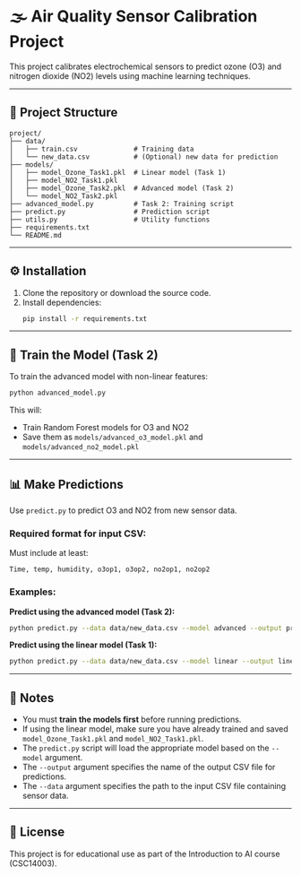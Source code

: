 # 🌫️ Air Quality Sensor Calibration Project

This project calibrates electrochemical sensors to predict ozone (O3) and nitrogen dioxide (NO2) levels using machine learning techniques.

---

## 📁 Project Structure

```
project/
├── data/
│   ├── train.csv              # Training data
│   └── new_data.csv           # (Optional) new data for prediction
├── models/
│   ├── model_Ozone_Task1.pkl  # Linear model (Task 1)
│   ├── model_NO2_Task1.pkl
│   ├── model_Ozone_Task2.pkl  # Advanced model (Task 2)
│   └── model_NO2_Task2.pkl
├── advanced_model.py          # Task 2: Training script
├── predict.py                 # Prediction script
├── utils.py                   # Utility functions
├── requirements.txt
└── README.md
```

---

## ⚙️ Installation

1. Clone the repository or download the source code.
2. Install dependencies:
   ```bash
   pip install -r requirements.txt
   ```

---

## 🧠 Train the Model (Task 2)

To train the advanced model with non-linear features:

```bash
python advanced_model.py
```

This will:

- Train Random Forest models for O3 and NO2
- Save them as `models/advanced_o3_model.pkl` and `models/advanced_no2_model.pkl`

---

## 📊 Make Predictions

Use `predict.py` to predict O3 and NO2 from new sensor data.

### Required format for input CSV:

Must include at least:

```
Time, temp, humidity, o3op1, o3op2, no2op1, no2op2
```

### Examples:

**Predict using the advanced model (Task 2):**

```bash
python predict.py --data data/new_data.csv --model advanced --output predictions.csv
```

**Predict using the linear model (Task 1):**

```bash
python predict.py --data data/new_data.csv --model linear --output linear_predictions.csv
```

---

## 📌 Notes

- You must **train the models first** before running predictions.
- If using the linear model, make sure you have already trained and saved `model_Ozone_Task1.pkl` and `model_NO2_Task1.pkl`.
- The `predict.py` script will load the appropriate model based on the `--model` argument.
- The `--output` argument specifies the name of the output CSV file for predictions.
- The `--data` argument specifies the path to the input CSV file containing sensor data.

---

## 📃 License

This project is for educational use as part of the Introduction to AI course (CSC14003).
